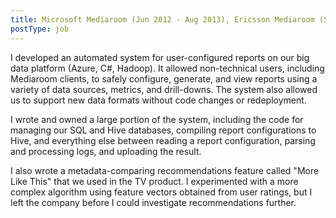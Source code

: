 ```yaml
---
title: Microsoft Mediaroom (Jun 2012 - Aug 2013), Ericsson Mediaroom (Sep 2013 - Jan 2014)
postType: job
---
```


I developed an automated system for user-configured reports on our big data platform (Azure, C#, Hadoop).
It allowed non-technical users, including Mediaroom clients, to safely configure, generate, and view reports using a variety of data sources, metrics, and drill-downs.
The system also allowed us to support new data formats without code changes or redeployment.

I wrote and owned a large portion of the system, including the code for managing our SQL and Hive databases, compiling report configurations to Hive, and everything else between reading a report configuration, parsing and processing logs, and uploading the result.

I also wrote a metadata-comparing recommendations feature called "More Like This" that we used in the TV product.
I experimented with a more complex algorithm using feature vectors obtained from user ratings, but I left the company before I could investigate recommendations further.
